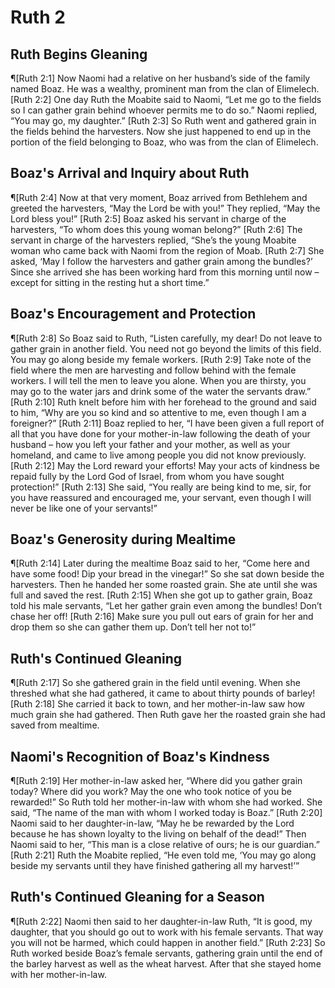 # Ruth 2

## Ruth Begins Gleaning
¶[Ruth 2:1] Now Naomi had a relative on her husband’s side of the family named Boaz. He was a wealthy, prominent man from the clan of Elimelech.
[Ruth 2:2] One day Ruth the Moabite said to Naomi, “Let me go to the fields so I can gather grain behind whoever permits me to do so.” Naomi replied, “You may go, my daughter.”
[Ruth 2:3] So Ruth went and gathered grain in the fields behind the harvesters. Now she just happened to end up in the portion of the field belonging to Boaz, who was from the clan of Elimelech.

## Boaz's Arrival and Inquiry about Ruth
¶[Ruth 2:4] Now at that very moment, Boaz arrived from Bethlehem and greeted the harvesters, “May the Lord be with you!” They replied, “May the Lord bless you!”
[Ruth 2:5] Boaz asked his servant in charge of the harvesters, “To whom does this young woman belong?”
[Ruth 2:6] The servant in charge of the harvesters replied, “She’s the young Moabite woman who came back with Naomi from the region of Moab.
[Ruth 2:7] She asked, ‘May I follow the harvesters and gather grain among the bundles?’ Since she arrived she has been working hard from this morning until now – except for sitting in the resting hut a short time.”

## Boaz's Encouragement and Protection
¶[Ruth 2:8] So Boaz said to Ruth, “Listen carefully, my dear! Do not leave to gather grain in another field. You need not go beyond the limits of this field. You may go along beside my female workers.
[Ruth 2:9] Take note of the field where the men are harvesting and follow behind with the female workers. I will tell the men to leave you alone. When you are thirsty, you may go to the water jars and drink some of the water the servants draw.”
[Ruth 2:10] Ruth knelt before him with her forehead to the ground and said to him, “Why are you so kind and so attentive to me, even though I am a foreigner?”
[Ruth 2:11] Boaz replied to her, “I have been given a full report of all that you have done for your mother-in-law following the death of your husband – how you left your father and your mother, as well as your homeland, and came to live among people you did not know previously.
[Ruth 2:12] May the Lord reward your efforts! May your acts of kindness be repaid fully by the Lord God of Israel, from whom you have sought protection!”
[Ruth 2:13] She said, “You really are being kind to me, sir, for you have reassured and encouraged me, your servant, even though I will never be like one of your servants!”

## Boaz's Generosity during Mealtime
¶[Ruth 2:14] Later during the mealtime Boaz said to her, “Come here and have some food! Dip your bread in the vinegar!” So she sat down beside the harvesters. Then he handed her some roasted grain. She ate until she was full and saved the rest.
[Ruth 2:15] When she got up to gather grain, Boaz told his male servants, “Let her gather grain even among the bundles! Don’t chase her off!
[Ruth 2:16] Make sure you pull out ears of grain for her and drop them so she can gather them up. Don’t tell her not to!”

## Ruth's Continued Gleaning
¶[Ruth 2:17] So she gathered grain in the field until evening. When she threshed what she had gathered, it came to about thirty pounds of barley!
[Ruth 2:18] She carried it back to town, and her mother-in-law saw how much grain she had gathered. Then Ruth gave her the roasted grain she had saved from mealtime.

## Naomi's Recognition of Boaz's Kindness
¶[Ruth 2:19] Her mother-in-law asked her, “Where did you gather grain today? Where did you work? May the one who took notice of you be rewarded!” So Ruth told her mother-in-law with whom she had worked. She said, “The name of the man with whom I worked today is Boaz.”
[Ruth 2:20] Naomi said to her daughter-in-law, “May he be rewarded by the Lord because he has shown loyalty to the living on behalf of the dead!” Then Naomi said to her, “This man is a close relative of ours; he is our guardian.”
[Ruth 2:21] Ruth the Moabite replied, “He even told me, ‘You may go along beside my servants until they have finished gathering all my harvest!’”

## Ruth's Continued Gleaning for a Season
¶[Ruth 2:22] Naomi then said to her daughter-in-law Ruth, “It is good, my daughter, that you should go out to work with his female servants. That way you will not be harmed, which could happen in another field.”
[Ruth 2:23] So Ruth worked beside Boaz’s female servants, gathering grain until the end of the barley harvest as well as the wheat harvest. After that she stayed home with her mother-in-law.
